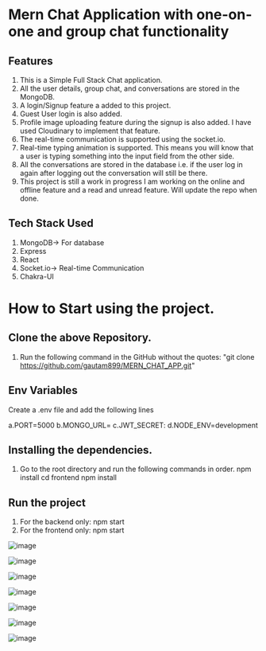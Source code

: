 # Mern Chat Application with one-on-one and group chat functionality

## Features
1. This is a Simple Full Stack Chat application.
2. All the user details, group chat, and conversations are stored in the MongoDB.
3. A login/Signup feature a added to this project.
4. Guest User login is also added.
5. Profile image uploading feature during the signup is also added. I have used Cloudinary to implement that feature.
6. The real-time communication is supported using the socket.io.
7. Real-time typing animation is supported. This means you will know that a user is typing something into the input field from the other side.
8. All the conversations are stored in the database i.e. if the user log in again after logging out the conversation will still be there.
9. This project is still a work in progress I am working on the online and offline feature and a read and unread feature. Will update the repo when done.


## Tech Stack Used
1. MongoDB-> For database
2. Express
3. React
4. Socket.io-> Real-time Communication
5. Chakra-UI


# How to Start using the project.

## Clone the above Repository.
1. Run the following command in the GitHub without the quotes: "git clone https://github.com/gautam899/MERN_CHAT_APP.git"

## Env Variables
Create a .env file and add the following lines

a.PORT=5000
b.MONGO_URL=<URL>
c.JWT_SECRET:<Secret>
d.NODE_ENV=development


## Installing the dependencies.
1. Go to the root directory and run the following commands in order.
   npm install
   cd frontend
   npm install
## Run the project
1. For the backend only: npm start
2. For the frontend only: npm start

![image](https://github.com/gautam899/MERN_CHAT_APP/assets/124019261/d4b5ca00-7e3b-4e54-a617-db92633a00fc)

![image](https://github.com/gautam899/MERN_CHAT_APP/assets/124019261/2359af21-624f-4617-8df8-ed0f2d2858a2)

![image](https://github.com/gautam899/MERN_CHAT_APP/assets/124019261/ac537cfb-cc3f-4101-ae2d-40842bb13641)

![image](https://github.com/gautam899/MERN_CHAT_APP/assets/124019261/dc103558-d1e9-4aec-82f8-52faadfeefd5)

![image](https://github.com/gautam899/MERN_CHAT_APP/assets/124019261/423421a3-b26f-47f4-8397-7b8165ae2074)

![image](https://github.com/gautam899/MERN_CHAT_APP/assets/124019261/493d1e37-36b3-4304-b8f7-406544e81913)

![image](https://github.com/gautam899/MERN_CHAT_APP/assets/124019261/a35c06f5-812c-4959-afab-c0537d573b2a)







